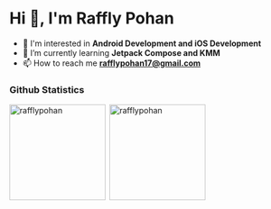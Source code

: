 <h1 align="left">Hi 👋, I'm Raffly Pohan</h1>

- 👀 I'm interested in **Android Development and iOS Development**
- 🌱 I’m currently learning **Jetpack Compose and KMM**
- 📫 How to reach me **rafflypohan17@gmail.com**


<h3 align="left">Github Statistics</h3>
<p><img align="left" height="170rem" src="https://github-readme-stats.vercel.app/api/top-langs?username=rafflypohan&show_icons=true&theme=dark&locale=en&layout=compact" alt="rafflypohan" /></p>

<p>&nbsp;<img align="center" height="170rem" src="https://github-readme-stats.vercel.app/api?username=rafflypohan&show_icons=true&theme=dark&locale=en" alt="rafflypohan" /></p>
